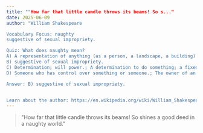 ```yaml
---
title: ""How far that little candle throws its beams! So s..."
date: 2025-06-09
author: "William Shakespeare

Vocabulary Focus: naughty
suggestive of sexual impropriety.

Quiz: What does naughty mean?
A) A representation of anything (as a person, a landscape, a building) upon canvas, paper, or other surface, by drawing, painting, printing, photography, etc.; An image; a representation as in the imagination.
B) suggestive of sexual impropriety.
C) Determination; will power.; A determination to do something; a fixed decision.
D) Someone who has control over something or someone.; The owner of an animal or slave.

Answer: B) suggestive of sexual impropriety.


Learn about the author: https://en.wikipedia.org/wiki/William_Shakespeare"
---
```


> "How far that little candle throws its beams! So shines a good deed in a naughty world."
